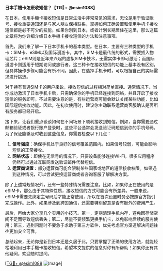 **日本手機卡怎麽收短信？【TG💪+ @esim1088】**

在日本，使用手機卡接收短信是日常生活中非常常见的需求，无论是用于验证账号、接收重要通知还是与家人朋友保持联系，掌握如何正确设置和使用手机卡接收短信都是必不可少的技能。如果你刚到日本，或者计划长期居住在这里，那么这篇文章将为你详细介绍日本手機卡接收短信的方法和注意事项。

首先，我们来了解一下日本手机卡的基本类型。在日本，主要有三种类型的手机卡：SIM卡、eSIM以及国际漫游卡。其中，SIM卡是最传统的形式，需要插入物理芯片；eSIM则是近年来兴起的虚拟SIM卡技术，无需实体卡即可激活；而国际漫游卡则适用于短期访问或旅行者。这三种卡在接收短信的功能上基本没有区别，但具体操作步骤可能会有所不同。因此，在选择手机卡时，可以根据自己的实际需求进行挑选。

对于持有普通SIM卡的用户来说，接收短信的过程相对简单直接。通常情况下，当你成功激活了日本手机卡后，只需确保你的手机已经连接到网络，并且开启了接收短信的服务即可。不过需要注意的是，有些运营商可能会默认关闭某些功能，比如国际短信接收功能。因此，在初次使用时，建议你主动联系运营商客服确认是否所有服务都已经开启。

接下来，让我们重点谈谈如何在不同场景下顺利接收到短信。例如，当你需要通过邮箱验证或者银行账户登录时，这些平台通常会发送验证码短信到你的手机号码。为了保证能够及时收到这些信息，你需要检查以下几点：

1. **信号强度**：确保手机处于良好的信号覆盖范围内。如果信号较弱，可能会影响短信的正常接收。
2. **网络状态**：即使在无信号的情况下，只要设备能够连接Wi-Fi，很多应用程序仍然可以通过互联网发送验证邮件代替短信。
3. **运营商设置**：部分运营商可能会限制某些国家或地区的短信接收权限。如果遇到这种情况，可以尝试更换运营商或者咨询客服了解解决方案。

除了上述常规情况外，还有一些特殊情况需要注意。比如，如果你正在使用的是eSIM卡，那么由于其特殊性质，接收短信的方式可能会有所差异。一般来说，eSIM卡需要先绑定主号码后才能正常使用，所以在首次设置时务必按照官方指引完成操作。此外，如果涉及到跨国通信，还需要特别留意是否有额外的费用产生。

最后，再给大家分享几个实用的小技巧。第一，定期清理手机内存，避免因存储空间不足而导致短信丢失；第二，尽量不要频繁更换手机卡，以免影响后续的服务使用；第三，遇到问题时不要急于求助于第三方软件，优先考虑官方渠道解决问题往往更加安全可靠。

总结起来，无论你是新到日本还是久居于此，只要掌握了正确的使用方法，就能轻松地利用日本手機卡接收短信。希望本文提供的信息对你有所帮助！如果你还有其他疑问，欢迎随时提问。

[[TG💪+ @esim1088](https://t.me/s/esim1088) ![Image](https://i.postimg.cc/4NQfJmqS/Snipaste-2025-05-13-00-14-12.png)]